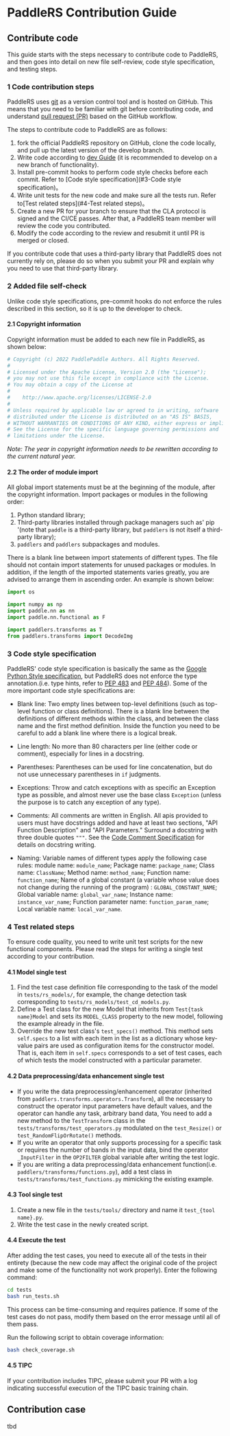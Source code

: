 # PaddleRS Contribution Guide

## Contribute code

This guide starts with the steps necessary to contribute code to PaddleRS, and then goes into detail on new file self-review, code style specification, and testing steps.

### 1 Code contribution steps

PaddleRS uses [git](https://git-scm.com/doc) as a version control tool and is hosted on GitHub. This means that you need to be familiar with git before contributing code, and understand [pull request (PR)](https://docs.github.com/cn/pull-requests/collaborating-with-pull-requests/proposing-changes-to-your-work-with-pull-requests/about-pull-requests) based on the GitHub workflow.

The steps to contribute code to PaddleRS are as follows:

1. fork the official PaddleRS repository on GitHub, clone the code locally, and pull up the latest version of the develop branch.
2. Write code according to [dev Guide](dev/dev_guide.md) (it is recommended to develop on a new branch of functionality).
3. Install pre-commit hooks to perform code style checks before each commit. Refer to [Code style specification](#3-Code style specification)。
4. Write unit tests for the new code and make sure all the tests run. Refer to[Test related steps](#4-Test related steps)。
5. Create a new PR for your branch to ensure that the CLA protocol is signed and the CI/CE passes. After that, a PaddleRS team member will review the code you contributed.
6. Modify the code according to the review and resubmit it until PR is merged or closed.

If you contribute code that uses a third-party library that PaddleRS does not currently rely on, please do so when you submit your PR and explain why you need to use that third-party library.

### 2 Added file self-check

Unlike code style specifications, pre-commit hooks do not enforce the rules described in this section, so it is up to the developer to check.

#### 2.1 Copyright information

Copyright information must be added to each new file in PaddleRS, as shown below:

```python
# Copyright (c) 2022 PaddlePaddle Authors. All Rights Reserved.
#
# Licensed under the Apache License, Version 2.0 (the "License");
# you may not use this file except in compliance with the License.
# You may obtain a copy of the License at
#
#    http://www.apache.org/licenses/LICENSE-2.0
#
# Unless required by applicable law or agreed to in writing, software
# distributed under the License is distributed on an "AS IS" BASIS,
# WITHOUT WARRANTIES OR CONDITIONS OF ANY KIND, either express or implied.
# See the License for the specific language governing permissions and
# limitations under the License.
```

*Note: The year in copyright information needs to be rewritten according to the current natural year.*

#### 2.2 The order of module import

All global import statements must be at the beginning of the module, after the copyright information. Import packages or modules in the following order:

1. Python standard library;
2. Third-party libraries installed through package managers such as' pip '(note that `paddle` is a third-party library, but `paddlers` is not itself a third-party library);
3. `paddlers` and `paddlers` subpackages and modules.

There is a blank line between import statements of different types. The file should not contain import statements for unused packages or modules. In addition, if the length of the imported statements varies greatly, you are advised to arrange them in ascending order. An example is shown below:

```python
import os

import numpy as np
import paddle.nn as nn
import paddle.nn.functional as F

import paddlers.transforms as T
from paddlers.transforms import DecodeImg
```

### 3 Code style specification

PaddleRS' code style specification is basically the same as the [Google Python Style specification](https://zh-google-styleguide.readthedocs.io/en/latest/google-python-styleguide/python_style_rules/), but PaddleRS does not enforce the type annotation.(i.e. type hints, refer to [PEP 483](https://peps.python.org/pep-0483/) and [PEP 484](https://peps.python.org/pep-0484/)). Some of the more important code style specifications are:

- Blank line: Two empty lines between top-level definitions (such as top-level function or class definitions). There is a blank line between the definitions of different methods within the class, and between the class name and the first method definition. Inside the function you need to be careful to add a blank line where there is a logical break.

- Line length: No more than 80 characters per line (either code or comment), especially for lines in a docstring.

- Parentheses: Parentheses can be used for line concatenation, but do not use unnecessary parentheses in `if` judgments.

- Exceptions: Throw and catch exceptions with as specific an Exception type as possible, and almost never use the base class `Exception` (unless the purpose is to catch any exception of any type).

- Comments: All comments are written in English. All apis provided to users must have docstrings added and have at least two sections, "API Function Description" and "API Parameters." Surround a docstring with three double quotes `"""`. See the [Code Comment Specification](dev/docstring.md) for details on docstring writing.

- Naming: Variable names of different types apply the following case rules: module name: `module_name`; Package name: `package_name`; Class name: `ClassName`; Method name: `method_name`; Function name: `function_name`; Name of a global constant (a variable whose value does not change during the running of the program) : `GLOBAL_CONSTANT_NAME`; Global variable name: `global_var_name`; Instance name: `instance_var_name`; Function parameter name: `function_param_name`; Local variable name: `local_var_name`.

### 4 Test related steps

To ensure code quality, you need to write unit test scripts for the new functional components. Please read the steps for writing a single test according to your contribution.

#### 4.1 Model single test

1. Find the test case definition file corresponding to the task of the model in `tests/rs_models/`, for example, the change detection task corresponding to `tests/rs_models/test_cd_models.py`.
2. Define a Test class for the new Model that inherits from `Test{task name}Model` and sets its `MODEL_CLASS` property to the new model, following the example already in the file.
3. Override the new test class's `test_specs()` method. This method sets `self.specs` to a list with each item in the list as a dictionary whose key-value pairs are used as configuration items for the constructor model. That is, each item in `self.specs` corresponds to a set of test cases, each of which tests the model constructed with a particular parameter.

#### 4.2 Data preprocessing/data enhancement single test

- If you write the data preprocessing/enhancement operator (inherited from `paddlers.transforms.operators.Transform`), all the necessary to construct the operator input parameters have default values, and the operator can handle any task, arbitrary band data, You need to add a new method to the `TestTransform` class in the `tests/transforms/test_operators.py` modulated on the `test_Resize()` or `test_RandomFlipOrRotate()` methods.
- If you write an operator that only supports processing for a specific task or requires the number of bands in the input data, bind the operator `_InputFilter` in the `OP2FILTER` global variable after writing the test logic.
- If you are writing a data preprocessing/data enhancement function(i.e. `paddlers/transforms/functions.py`), add a test class in `tests/transforms/test_functions.py` mimicking the existing example.

#### 4.3 Tool single test

1. Create a new file in the `tests/tools/` directory and name it `test_{tool name}.py`.
2. Write the test case in the newly created script.

#### 4.4 Execute the test

After adding the test cases, you need to execute all of the tests in their entirety (because the new code may affect the original code of the project and make some of the functionality not work properly). Enter the following command:

```bash
cd tests
bash run_tests.sh
```

This process can be time-consuming and requires patience. If some of the test cases do not pass, modify them based on the error message until all of them pass.

Run the following script to obtain coverage information:

```bash
bash check_coverage.sh
```

#### 4.5 TIPC

If your contribution includes TIPC, please submit your PR with a log indicating successful execution of the TIPC basic training chain.

## Contribution case

tbd
